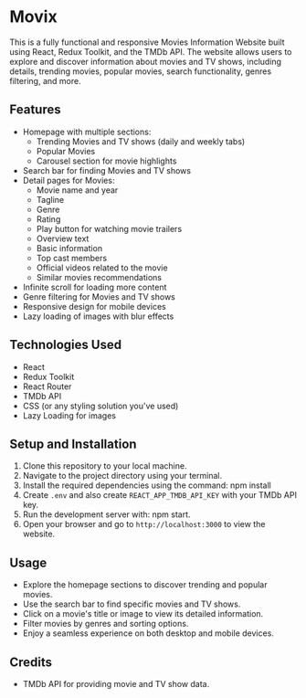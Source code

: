 # Movix
This is a fully functional and responsive Movies Information Website built using React, Redux Toolkit, and the TMDb API. The website allows users to explore and discover information about movies and TV shows, including details, trending movies, popular movies, search functionality, genres filtering, and more.

## Features

- Homepage with multiple sections:
  - Trending Movies and TV shows (daily and weekly tabs)
  - Popular Movies
  - Carousel section for movie highlights
- Search bar for finding Movies and TV shows
- Detail pages for Movies:
  - Movie name and year
  - Tagline
  - Genre
  - Rating
  - Play button for watching movie trailers
  - Overview text
  - Basic information
  - Top cast members
  - Official videos related to the movie
  - Similar movies recommendations
- Infinite scroll for loading more content
- Genre filtering for Movies and TV shows
- Responsive design for mobile devices
- Lazy loading of images with blur effects

## Technologies Used

- React
- Redux Toolkit
- React Router
- TMDb API
- CSS (or any styling solution you've used)
- Lazy Loading for images

## Setup and Installation

1. Clone this repository to your local machine.
2. Navigate to the project directory using your terminal.
3. Install the required dependencies using the command: npm install
4. Create `.env` and also create `REACT_APP_TMDB_API_KEY` with your TMDb API key.
5. Run the development server with: npm start.
6. Open your browser and go to `http://localhost:3000` to view the website.

## Usage

- Explore the homepage sections to discover trending and popular movies.
- Use the search bar to find specific movies and TV shows.
- Click on a movie's title or image to view its detailed information.
- Filter movies by genres and sorting options.
- Enjoy a seamless experience on both desktop and mobile devices.

## Credits

- TMDb API for providing movie and TV show data.


